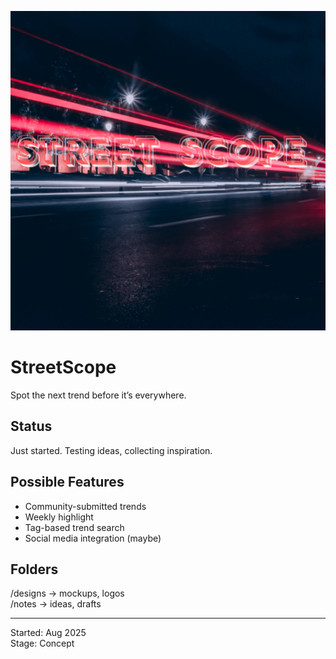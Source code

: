 ![Logo](notes/designs/logo.png)

# StreetScope
Spot the next trend before it’s everywhere.

## Status
Just started. Testing ideas, collecting inspiration.

## Possible Features
- Community-submitted trends
- Weekly highlight
- Tag-based trend search
- Social media integration (maybe)

## Folders
/designs → mockups, logos  
/notes → ideas, drafts

---
Started: Aug 2025  
Stage: Concept
